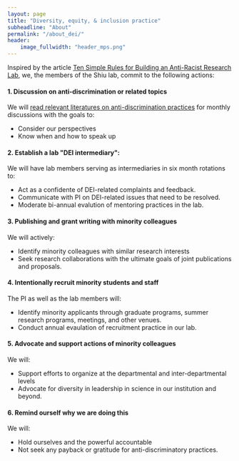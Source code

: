 ```yaml
---
layout: page
title: "Diversity, equity, & inclusion practice"
subheadline: "About"
permalink: "/about_dei/"
header:
    image_fullwidth: "header_mps.png"
---
```


Inspired by the article [Ten Simple Rules for Building an Anti-Racist Research Lab](https://ecoevorxiv.org/4a9p8/?utm_source=Nature+Briefing&utm_campaign=72689b2f3c-briefing-dy-20200619&utm_medium=email&utm_term=0_c9dfd39373-72689b2f3c-44323345), we, the members of the Shiu lab, commit to the following actions: 

#### 1. Discussion on anti-discrimination or related topics

We will [read relevant literatures on anti-discrimination practices](https://docs.google.com/spreadsheets/d/16F8oSwMwGKZz8eWC7oW-f87WXHGIWjAZQASHiCPjK74/edit#gid=0) for monthly discussions with the goals to:
* Consider our perspectives
* Know when and how to speak up

#### 2. Establish a lab "DEI intermediary":

We will have lab members serving as intermediaries in six month rotations to:
* Act as a confidente of DEI-related complaints and feedback.
* Communicate with PI on DEI-related issues that need to be resolved.
* Moderate bi-annual evalution of mentoring practices in the lab.

#### 3. Publishing and grant writing with minority colleagues

We will actively:
* Identify minority colleagues with similar research interests
* Seek research collaborations with the ultimate goals of joint publications and proposals.

#### 4. Intentionally recruit minority students and staff

The PI as well as the lab members will:
* Identify minority applicants through graduate programs, summer research programs, meetings, and other venues.
* Conduct annual evaulation of recruitment practice in our lab.

#### 5. Advocate and support actions of minority colleagues

We will: 
* Support efforts to organize at the departmental and inter-departmental levels
* Advocate for diversity in leadership in science in our institution and beyond.

#### 6. Remind ourself why we are doing this

We will:
* Hold ourselves and the powerful accountable
* Not seek any payback or gratitude for anti-discriminatory practices.
